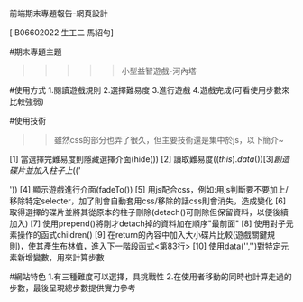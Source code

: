 前端期末專題報告-網頁設計

[ B06602022 生工二 馬紹勻]

#期末專題主題
>>>>> 小型益智遊戲-河內塔

#使用方式
1.閱讀遊戲規則 
2.選擇難易度
3.進行遊戲
4.遊戲完成(可看使用步數來比較強弱)

#使用技術
>>雖然css的部分也弄了很久，但主要技術還是集中於js，以下簡介~

[1] 當選擇完難易度則隱藏選擇介面(hide())
[2] 讀取難易度($(this).data())
[3] 創造碟片並加入柱子上($('<div>'))
[4] 顯示遊戲進行介面(fadeTo())
[5] 用js配合css，例如:用js判斷要不要加上/移除特定selecter，加了則會自動套用css/移除的話css則會消失，造成變化
[6] 取得選擇的碟片並將其從原本的柱子刪除(detach()可刪除但保留資料，以便後續加入)
[7] 使用prepend()將剛才detach掉的資料加在順序"最前面"
[8] 使用對子元素操作的函式children()
[9] 在return的內容中加入大小碟片比較(遊戲關鍵規則)，使其產生布林值，進入下一階段函式<第83行>
[10] 使用data('','')對特定元素新增變數，用來計算步數

#網站特色
1.有三種難度可以選擇，具挑戰性
2.在使用者移動的同時也計算走過的步數，最後呈現總步數提供實力參考